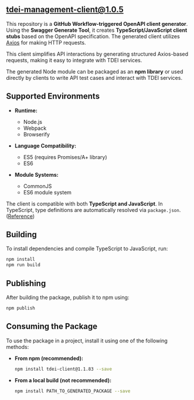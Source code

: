 ## tdei-management-client@1.0.5
This repository is a **GitHub Workflow-triggered OpenAPI client generator**. Using the **Swagger Generate Tool**, it creates **TypeScript/JavaScript client stubs** based on the OpenAPI specification. The generated client utilizes [Axios](https://github.com/axios/axios) for making HTTP requests.  

This client simplifies API interactions by generating structured Axios-based requests, making it easy to integrate with TDEI services.

The generated Node module can be packaged as an **npm library** or used directly by clients to write API test cases and interact with TDEI services.  

## **Supported Environments**  

- **Runtime:**  
  - Node.js  
  - Webpack  
  - Browserify  

- **Language Compatibility:**  
  - ES5 (requires Promises/A+ library)  
  - ES6  

- **Module Systems:**  
  - CommonJS  
  - ES6 module system  

The client is compatible with both **TypeScript and JavaScript**. In TypeScript, type definitions are automatically resolved via `package.json`. ([Reference](http://www.typescriptlang.org/docs/handbook/typings-for-npm-packages.html))  

## **Building**  

To install dependencies and compile TypeScript to JavaScript, run:  

```sh
npm install
npm run build
```

## **Publishing**  

After building the package, publish it to npm using:  

```sh
npm publish
```

## **Consuming the Package**  

To use the package in a project, install it using one of the following methods:  

- **From npm (recommended):**  

  ```sh
  npm install tdei-client@1.1.83 --save
  ```  

- **From a local build (not recommended):**  

  ```sh
  npm install PATH_TO_GENERATED_PACKAGE --save
  ```  


